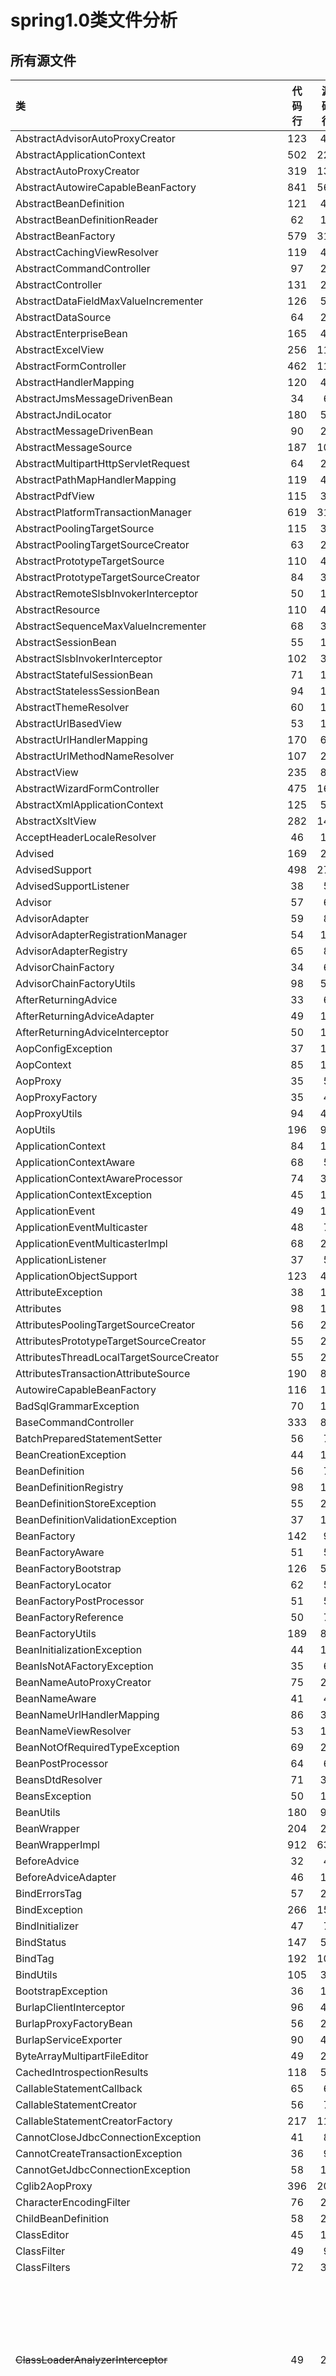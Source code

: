 # spring1.0类文件分析

## 所有源文件
| 类 |代码行|源码行|描述|
|:---|:---:|:---:|:---|
|AbstractAdvisorAutoProxyCreator|123|48|
|AbstractApplicationContext|502|224|
|AbstractAutoProxyCreator|319|134|
|AbstractAutowireCapableBeanFactory|841|565|
|AbstractBeanDefinition|121|42|
|AbstractBeanDefinitionReader|62|17|
|AbstractBeanFactory|579|319|
|AbstractCachingViewResolver|119|47|
|AbstractCommandController|97|25|
|AbstractController|131|27|
|AbstractDataFieldMaxValueIncrementer|126|55|
|AbstractDataSource|64|21|
|AbstractEnterpriseBean|165|44|
|AbstractExcelView|256|111|
|AbstractFormController|462|117|
|AbstractHandlerMapping|120|47|
|AbstractJmsMessageDrivenBean|34|6|
|AbstractJndiLocator|180|59|
|AbstractMessageDrivenBean|90|21|
|AbstractMessageSource|187|102|
|AbstractMultipartHttpServletRequest|64|29|
|AbstractPathMapHandlerMapping|119|43|
|AbstractPdfView|115|38|
|AbstractPlatformTransactionManager|619|312|
|AbstractPoolingTargetSource|115|36|
|AbstractPoolingTargetSourceCreator|63|23|
|AbstractPrototypeTargetSource|110|48|
|AbstractPrototypeTargetSourceCreator|84|34|
|AbstractRemoteSlsbInvokerInterceptor|50|15|
|AbstractResource|110|42|
|AbstractSequenceMaxValueIncrementer|68|36|
|AbstractSessionBean|55|12|
|AbstractSlsbInvokerInterceptor|102|38|
|AbstractStatefulSessionBean|71|11|
|AbstractStatelessSessionBean|94|19|
|AbstractThemeResolver|60|17|
|AbstractUrlBasedView|53|15|
|AbstractUrlHandlerMapping|170|63|
|AbstractUrlMethodNameResolver|107|28|
|AbstractView|235|89|
|AbstractWizardFormController|475|160|
|AbstractXmlApplicationContext|125|50|
|AbstractXsltView|282|140|
|AcceptHeaderLocaleResolver|46|13|
|Advised|169|22|
|AdvisedSupport|498|278|
|AdvisedSupportListener|38|5|
|Advisor|57|6|
|AdvisorAdapter|59|8|
|AdvisorAdapterRegistrationManager|54|16|
|AdvisorAdapterRegistry|65|8|
|AdvisorChainFactory|34|6|
|AdvisorChainFactoryUtils|98|50|
|AfterReturningAdvice|33|6|
|AfterReturningAdviceAdapter|49|14|
|AfterReturningAdviceInterceptor|50|15|
|AopConfigException|37|10|
|AopContext|85|15|
|AopProxy|35|5|
|AopProxyFactory|35|4|
|AopProxyUtils|94|48|
|AopUtils|196|98|
|ApplicationContext|84|11|
|ApplicationContextAware|68|5|
|ApplicationContextAwareProcessor|74|33|
|ApplicationContextException|45|10|
|ApplicationEvent|49|12|
|ApplicationEventMulticaster|48|7|
|ApplicationEventMulticasterImpl|68|25|
|ApplicationListener|37|5|
|ApplicationObjectSupport|123|44|
|AttributeException|38|10|
|Attributes|98|12|
|AttributesPoolingTargetSourceCreator|56|26|
|AttributesPrototypeTargetSourceCreator|55|23|
|AttributesThreadLocalTargetSourceCreator|55|23|
|AttributesTransactionAttributeSource|190|86|
|AutowireCapableBeanFactory|116|17|
|BadSqlGrammarException|70|18|
|BaseCommandController|333|84|
|BatchPreparedStatementSetter|56|7|
|BeanCreationException|44|16|
|BeanDefinition|56|7|
|BeanDefinitionRegistry|98|14|
|BeanDefinitionStoreException|55|23|
|BeanDefinitionValidationException|37|10|
|BeanFactory|142|9|
|BeanFactoryAware|51|5|
|BeanFactoryBootstrap|126|55|
|BeanFactoryLocator|62|5|
|BeanFactoryPostProcessor|51|5|
|BeanFactoryReference|50|7|
|BeanFactoryUtils|189|85|
|BeanInitializationException|44|10|
|BeanIsNotAFactoryException|35|6|
|BeanNameAutoProxyCreator|75|28|
|BeanNameAware|41|4|
|BeanNameUrlHandlerMapping|86|37|
|BeanNameViewResolver|53|11|
|BeanNotOfRequiredTypeException|69|26|
|BeanPostProcessor|64|6|
|BeansDtdResolver|71|33|
|BeansException|50|10|
|BeanUtils|180|92|
|BeanWrapper|204|24|
|BeanWrapperImpl|912|631|
|BeforeAdvice|32|4|
|BeforeAdviceAdapter|46|14|
|BindErrorsTag|57|23|
|BindException|266|157|
|BindInitializer|47|7|
|BindStatus|147|51|
|BindTag|192|100|
|BindUtils|105|35|
|BootstrapException|36|10|
|BurlapClientInterceptor|96|48|
|BurlapProxyFactoryBean|56|20|
|BurlapServiceExporter|90|42|
|ByteArrayMultipartFileEditor|49|21|
|CachedIntrospectionResults|118|58|
|CallableStatementCallback|65|6|
|CallableStatementCreator|56|7|
|CallableStatementCreatorFactory|217|118|
|CannotCloseJdbcConnectionException|41|8|
|CannotCreateTransactionException|36|9|
|CannotGetJdbcConnectionException|58|15|
|Cglib2AopProxy|396|205|
|CharacterEncodingFilter|76|23|
|ChildBeanDefinition|58|21|
|ClassEditor|45|17|
|ClassFilter|49|9|
|ClassFilters|72|38|
|~~ClassLoaderAnalyzerInterceptor~~|49|20|动态代理，打印类加载器继承体系的日志信息
|~~ClassLoaderUtils~~|66|22|类加载器的继承体系获取|
|ClassPathResource|118|61|
|ClassPathXmlApplicationContext|82|23|
|CleanupFailureDataAccessException|38|6|
|ClobStringType|118|61|
|CommonsAttributes|88|25|
|CommonsDbcpNativeJdbcExtractor|106|56|
|CommonsLogFactoryBean|61|22|
|CommonsLoggingLogSystem|55|26|
|CommonsMultipartFile|129|80|
|CommonsMultipartResolver|270|137|
|CommonsPathMapHandlerMapping|78|20|
|CommonsPoolTargetSource|126|50|
|ComponentControllerSupport|88|35|
|ComposablePointcut|87|43|
|ConcurrencyThrottleInterceptor|85|45|
|ConfigurableApplicationContext|83|11|
|ConfigurableBeanFactory|118|15|
|ConfigurableListableBeanFactory|40|6|
|ConfigurableWebApplicationContext|70|9|
|ConnectionHolder|50|12|
|ConsoleListener|40|8|
|ConstantException|49|9|
|Constants|213|91|
|ConstructorArgumentValues|202|86|
|ContextBeanFactoryReference|48|19|
|ContextClosedEvent|41|11|
|ContextJndiBeanFactoryLocator|42|10|
|ContextLoader|182|81|
|ContextLoaderListener|66|16|
|ContextLoaderServlet|114|28|
|ContextRefreshedEvent|41|11|
|ContextResourceEditor|50|13|
|ContextSingletonBeanFactoryLocator|132|49|
|ControlFlow|37|6|
|ControlFlowFactory|154|66|
|ControlFlowPointcut|99|42|
|Controller|77|7|
|CookieLocaleResolver|152|75|
|CookieThemeResolver|131|58|
|CosMailSenderImpl|96|53|
|CosMultipartHttpServletRequest|172|113|
|CosMultipartResolver|240|119|
|CronTriggerBean|101|41|
|CustomBooleanEditor|68|21|
|CustomDateEditor|87|29|
|CustomEditorConfigurer|110|51|
|CustomNumberEditor|118|63|
|DataAccessException|58|10|
|DataAccessResourceFailureException|44|9|
|DatabaseStartupValidator|157|84|
|DataBinder|261|103|
|DataFieldMaxValueIncrementer|56|7|
|DataIntegrityViolationException|38|6|
|DataRetrievalFailureException|36|9|
|DataSourceTransactionManager|286|168|
|DataSourceTransactionObject|79|29|
|DataSourceUtils|257|125|
|DeadlockLoserDataAccessException|36|6|
|DebugInterceptor|52|17|
|DefaultAdvisorAdapterRegistry|84|50|
|DefaultAdvisorAutoProxyCreator|115|45|
|DefaultAopProxyFactory|51|17|
|DefaultBeanFactoryReference|46|17|
|DefaultIntroductionAdvisor|111|63|
|DefaultListableBeanFactory|266|174|
|DefaultLobHandler|133|76|
|DefaultLocatorFactory|49|11|
|DefaultMessageSourceResolvable|137|69|
|DefaultMultipartHttpServletRequest|67|26|
|DefaultPointcutAdvisor|95|50|
|DefaultPropertiesPersister|330|226|
|DefaultResourceLoader|70|22|
|DefaultTransactionAttribute|65|20|
|DefaultTransactionDefinition|180|86|
|DefaultTransactionStatus|122|45|
|DefaultXmlBeanDefinitionParser|595|450|
|DelegatingIntroductionInterceptor|137|46|
|DispatcherServlet|564|296|
|DisposableBean|44|4|
|DriverManagerDataSource|156|71|
|DynamicMethodMatcher|41|11|
|DynamicMethodMatcherPointcutAdvisor|77|41|
|ErrorCoded|43|4|
|Errors|171|23|
|EscapedErrors|163|102|
|EventPublicationInterceptor|57|22|
|ExpectedLookupTemplate|59|17|
|ExpressionEvaluationUtils|131|43|
|FactoryBean|68|6|
|FactoryBeanCircularReferenceException|38|6|
|FatalBeanException|45|9|
|FieldError|102|35|
|FileCopyUtils|155|83|
|FileEditor|39|11|
|FileSystemResource|72|30|
|FileSystemXmlApplicationContext|98|31|
|FilterConfigPropertyValues|107|50|
|FixedThemeResolver|44|11|
|FormatHelper|175|74|
|FrameworkServlet|397|180|
|FreeMarkerConfig|42|5|
|FreeMarkerConfigurationFactory|219|85|
|FreeMarkerConfigurationFactoryBean|63|23|
|FreeMarkerConfigurer|96|22|
|FreeMarkerTemplateUtils|49|13|
|FreeMarkerView|180|72|
|GenericFilterBean|141|50|
|GlobalAdvisorAdapterRegistry|42|9|
|HandlerAdapter|84|8|
|HandlerExceptionResolver|48|7|
|HandlerExecutionChain|70|18|
|HandlerInterceptor|117|11|
|HandlerInterceptorAdapter|46|17|
|HandlerMapping|70|5|
|HashMapCachingAdvisorChainFactory|78|32|
|HessianClientInterceptor|99|51|
|HessianProxyFactoryBean|56|20|
|HessianServiceExporter|91|43|
|HeuristicCompletionException|63|27|
|HibernateAccessor|242|79|
|HibernateCallback|71|7|
|HibernateDaoSupport|163|55|
|HibernateInterceptor|118|42|
|HibernateJdbcException|44|12|
|HibernateObjectRetrievalFailureException|51|20|
|HibernateOperations|472|57|
|HibernateOptimisticLockingFailureException|35|8|
|HibernateQueryException|41|11|
|HibernateSystemException|39|8|
|HibernateTemplate|585|396|
|HibernateTransactionManager|550|307|
|HibernateTransactionObject|96|39|
|HierarchicalBeanFactory|39|4|
|HierarchicalMessageSource|41|5|
|HierarchicalThemeSource|41|5|
|HotSwappableTargetSource|98|35|
|HsqlMaxValueIncrementer|166|77|
|HtmlEscapeTag|81|30|
|HtmlUtils|700|609|
|HttpServletBean|102|35|
|IllegalTransactionStateException|36|9|
|IncorrectUpdateSemanticsDataAccessException|53|10|
|InitializingBean|49|4|
|InputStreamResource|79|32|
|InputStreamSource|38|6|
|InterceptorAndDynamicMethodMatcher|42|11|
|InternalPathMethodNameResolver|51|15|
|InternalResourceView|141|60|
|InternalResourceViewResolver|58|9|
|IntroductionAdvisor|56|7|
|IntroductionInterceptor|40|5|
|InvalidDataAccessApiUsageException|48|9|
|InvalidDataAccessResourceUsageException|44|9|
|InvalidIsolationLevelException|32|6|
|InvalidTimeoutException|38|11|
|JavaMailSender|91|11|
|JavaMailSenderImpl|269|157|
|JaxRpcPortClientInterceptor|318|162|
|JaxRpcPortProxyFactoryBean|68|20|
|JBossNativeJdbcExtractor|95|52|
|JdbcAccessor|90|27|
|JdbcBeanDefinitionReader|91|34|
|JdbcDaoSupport|127|44|
|JdbcOperations|423|39|
|JdbcTemplate|838|605|
|JdbcUpdateAffectedIncorrectNumberOfRowsException|53|20|
|JdbcUtils|140|67|
|JdkDynamicAopProxy|227|95|
|JdkVersion|58|19|
|JdoAccessor|158|54|
|JdoCallback|69|6|
|JdoDaoSupport|151|50|
|JdoDialect|87|10|
|JdoInterceptor|107|33|
|JdoSystemException|39|8|
|JdoTemplate|146|39|
|JdoTransactionManager|357|210|
|JdoTransactionObject|73|25|
|JdoUsageException|39|8|
|JndiBeanFactoryLocator|90|37|
|JndiCallback|49|6|
|JndiObjectFactoryBean|65|17|
|JndiTemplate|161|70|
|JndiTemplateEditor|51|20|
|JobDetailAwareTrigger|47|5|
|JobDetailBean|63|23|
|JotmFactoryBean|114|36|
|JstlUtils|65|22|
|JstlView|47|11|
|JtaTransactionManager|423|242|
|LastModified|46|5|
|ListableBeanFactory|116|11|
|ListFactoryBean|101|52|
|LobCreator|129|21|
|LobHandler|127|13|
|LocalDataSourceConnectionProvider|93|44|
|LocaleChangeInterceptor|64|27|
|LocaleEditor|41|13|
|LocaleResolver|59|8|
|LocalJaxRpcServiceFactory|157|64|
|LocalJaxRpcServiceFactoryBean|59|21|
|LocalPersistenceManagerFactoryBean|182|69|
|LocalSessionFactoryBean|568|229|
|LocalSlsbInvokerInterceptor|85|37|
|LocalStatelessSessionProxyFactoryBean|98|29|
|LocalTransactionManagerLookup|73|21|
|Log4jConfigListener|51|11|
|Log4jConfigServlet|71|20|
|Log4jConfigurer|86|30|
|Log4jWebConfigurer|113|34|
|MailAuthenticationException|39|12|
|MailException|36|10|
|MailParseException|39|12|
|MailSender|49|5|
|MailSendException|118|65|
|ManagedList|30|4|
|ManagedMap|30|4|
|ManagedSet|29|4|
|MapFactoryBean|101|52|
|MappingSqlQuery|79|16|
|MappingSqlQueryWithParameters|132|38|
|MatchAlwaysTransactionAttributeSource|51|11|
|MessageSource|81|7|
|MessageSourceAccessor|173|47|
|MessageSourceResolvable|50|6|
|MessageSourceResourceBundle|67|25|
|MessageTag|151|80|
|MethodBeforeAdvice|42|5|
|MethodBeforeAdviceInterceptor|49|14|
|MethodInvocationException|42|10|
|MethodInvocationFactory|38|10|
|MethodInvoker|226|92|
|MethodInvokingFactoryBean|121|33|
|MethodInvokingJobDetailFactoryBean|144|71|
|MethodInvokingTimerTaskFactoryBean|105|48|
|MethodMapTransactionAttributeSource|162|82|
|MethodMatcher|105|18|
|MethodMatchers|93|47|
|MethodNameResolver|41|5|
|MimeMessageHelper|422|233|
|MimeMessagePreparator|54|7|
|ModelAndView|200|67|
|ModelAndViewDefiningException|58|15|
|MultiActionController|426|195|
|MultipartException|37|10|
|MultipartFile|106|14|
|MultipartFilter|133|57|
|MultipartHttpServletRequest|65|9|
|MultipartResolver|78|7|
|MutablePropertyValues|181|91|
|MutableSortDefinition|126|75|
|MySQLMaxValueIncrementer|174|77|
|NameMatchMethodPointcut|73|24|
|NameMatchMethodPointcutAdvisor|69|33|
|NameMatchTransactionAttributeSource|113|52|
|NativeJdbcExtractor|162|18|
|NestedCheckedException|117|43|
|NestedRuntimeException|117|43|
|NoRollbackRuleAttribute|51|12|
|NoSuchBeanDefinitionException|71|20|
|NoSuchMessageException|45|10|
|NoSuchRequestHandlingMethodException|45|17|
|NoTransactionException|38|9|
|NotWritablePropertyException|40|9|
|NullValueInNestedPathException|55|16|
|ObjectError|59|18|
|ObjectOptimisticLockingFailureException|73|22|
|ObjectRetrievalFailureException|72|21|
|ObjectUtils|40|6|
|OncePerRequestFilter|111|33|
|OpenSessionInViewFilter|171|60|
|OpenSessionInViewInterceptor|127|46|
|OptimisticLockingFailureException|35|9|
|OracleLobHandler|421|264|
|OracleSequenceMaxValueIncrementer|51|14|
|OrderComparator|47|14|
|Ordered|45|4|
|PagedListHolder|284|111|
|PagedListSourceProvider|46|6|
|ParameterizableViewController|92|21|
|ParameterMapper|46|7|
|ParameterMethodNameResolver|66|22|
|PathMap|50|10|
|PathMatcher|330|215|
|PerformanceMonitorInterceptor|55|20|
|PerformanceMonitorListener|56|23|
|PersistenceManagerFactoryUtils|171|86|
|PersistenceManagerHolder|49|13|
|PlatformTransactionManager|76|7|
|Pointcut|53|16|
|PointcutAdvisor|30|4|
|Pointcuts|65|28|
|PoolingAttribute|36|10|
|PoolingConfig|32|6|
|PostgreSQLSequenceMaxValueIncrementer|49|14|
|PreferencesPlaceholderConfigurer|95|32|
|PreparedStatementCallback|68|6|
|PreparedStatementCreator|57|7|
|PreparedStatementCreatorFactory|193|94|
|PreparedStatementSetter|52|6|
|PropertiesBeanDefinitionReader|389|181|
|PropertiesEditor|90|39|
|PropertiesFactoryBean|193|91|
|PropertiesMethodNameResolver|80|30|
|PropertiesPersister|82|13|
|PropertyAccessException|50|17|
|PropertyAccessExceptionsException|135|68|
|PropertyComparator|113|60|
|PropertyOverrideConfigurer|81|26|
|PropertyPlaceholderConfigurer|370|193|
|PropertyResourceConfigurer|150|71|
|PropertyValue|93|35|
|PropertyValues|56|7|
|PropertyValuesEditor|51|13|
|PrototypeAttribute|27|3|
|PrototypeTargetSource|35|8|
|ProxyConfig|197|58|
|ProxyFactory|80|27|
|ProxyFactoryBean|401|198|
|QuartzJobBean|63|15|
|QuickTargetSourceCreator|58|26|
|RdbmsOperation|259|112|
|RedirectView|147|61|
|ReflectiveMethodInvocation|172|69|
|RefreshablePagedListHolder|177|51|
|RegexpMethodPointcut|131|51|
|RegexpMethodPointcutAdvisor|69|33|
|ReloadableResourceBundleMessageSource|460|238|
|RemoteAccessException|55|7|
|RemoteAccessor|59|16|
|RemoteExporter|107|43|
|RemoteInvocation|95|38|
|RequestContext|288|117|
|RequestContextAwareTag|115|47|
|RequestContextUtils|143|58|
|RequestHandledEvent|91|49|
|RequestUtils|249|149|
|Resource|72|11|
|ResourceBundleMessageSource|160|69|
|ResourceBundleThemeSource|105|56|
|ResourceBundleViewResolver|112|46|
|ResourceEditor|91|33|
|ResourceEntityResolver|85|40|
|ResourceFactoryBean|56|18|
|ResourceHolderSupport|94|28|
|ResourceLoader|58|5|
|ResourceLoaderAware|54|5|
|ResourceServlet|79|32|
|ResponseTimeMonitor|55|7|
|ResponseTimeMonitorImpl|132|47|
|ResultReader|36|5|
|ResultSetExtractor|51|6|
|RmiClientInterceptor|157|82|
|RmiInvocationHandler|51|9|
|RmiInvocationWrapper|51|16|
|RmiProxyFactoryBean|78|22|
|RmiServiceExporter|207|93|
|RollbackRuleAttribute|103|33|
|RootBeanDefinition|343|150|
|RootClassFilter|38|11|
|RowCallbackHandler|43|6|
|RowCountCallbackHandler|122|37|
|RowMapper|43|6|
|RuleBasedTransactionAttribute|112|59|
|RuntimeBeanReference|48|13|
|ScheduledTimerTask|124|40|
|SchedulerFactoryBean|294|132|
|ServletConfigPropertyValues|74|31|
|ServletContextAware|45|5|
|ServletContextAwareProcessor|68|26|
|ServletContextResource|98|42|
|ServletEndpointSupport|132|47|
|ServletRequestBindingException|36|10|
|ServletRequestDataBinder|108|39|
|ServletRequestParameterPropertyValues|71|16|
|SessionFactoryUtils|359|196|
|SessionHolder|69|27|
|SessionLocaleResolver|58|16|
|SessionRequiredException|37|10|
|SessionThemeResolver|56|14|
|SetFactoryBean|102|52|
|SimpleControllerHandlerAdapter|55|20|
|SimpleFormController|266|64|
|SimpleMailMessage|150|84|
|SimpleMappingExceptionResolver|149|68|
|SimpleNamingContext|329|210|
|SimpleNamingContextBuilder|164|47|
|SimpleNativeJdbcExtractor|133|57|
|SimpleRemoteSlsbInvokerInterceptor|131|60|
|SimpleRemoteStatelessSessionProxyFactoryBean|109|29|
|SimpleTheme|47|17|
|SimpleTriggerBean|131|49|
|SimpleUrlHandlerMapping|89|30|
|SingleConnectionDataSource|172|69|
|SingletonBeanFactoryLocator|533|306|
|SingletonTargetSource|75|32|
|SmartDataSource|53|6|
|SortDefinition|41|6|
|SpringResourceLoader|100|51|
|SpringTemplateLoader|83|36|
|SqlCall|146|57|
|SQLErrorCodes|125|47|
|SQLErrorCodesFactory|221|123|
|SQLErrorCodeSQLExceptionTranslator|176|73|
|SQLExceptionTranslator|48|6|
|SqlFunction|219|84|
|SqlMapCallback|65|7|
|SqlMapClientCallback|68|6|
|SqlMapClientDaoSupport|99|35|
|SqlMapClientFactoryBean|88|39|
|SqlMapClientOperations|69|22|
|SqlMapClientTemplate|237|139|
|SqlMapDaoSupport|98|34|
|SqlMapFactoryBean|88|39|
|SqlMapOperations|69|24|
|SqlMapTemplate|224|122|
|SqlOperation|128|45|
|SqlOutParameter|94|41|
|SqlParameter|129|58|
|SqlProvider|40|4|
|SqlQuery|320|100|
|SqlReturnResultSet|74|29|
|SQLStateSQLExceptionTranslator|92|50|
|SqlUpdate|185|56|
|SQLWarningException|51|11|
|StatementCallback|61|6|
|StaticApplicationContext|104|37|
|StaticListableBeanFactory|147|104|
|StaticMessageSource|62|21|
|StaticMethodMatcher|38|11|
|StaticMethodMatcherPointcut|41|12|
|StaticMethodMatcherPointcutAdvisor|68|33|
|StaticWebApplicationContext|90|44|
|StopWatch|293|132|
|StoredProcedure|128|36|
|StringArrayPropertyEditor|41|13|
|StringMultipartFileEditor|69|29|
|StringTrimmerEditor|57|22|
|StringUtils|363|175|
|TagUtils|75|26|
|TargetSource|41|7|
|TargetSourceCreator|45|6|
|Theme|45|6|
|ThemeChangeInterceptor|59|23|
|ThemeResolver|65|7|
|ThemeSource|38|4|
|ThemeTag|61|13|
|ThreadLocalAttribute|28|3|
|ThreadLocalTargetSource|140|61|
|ThreadLocalTargetSourceStats|41|6|
|ThrowawayController|67|5|
|ThrowawayControllerHandlerAdapter|50|22|
|ThrowsAdvice|36|4|
|ThrowsAdviceAdapter|45|13|
|ThrowsAdviceInterceptor|134|80|
|TilesConfigurer|133|44|
|TilesJstlView|48|11|
|TilesView|203|82|
|TimerFactoryBean|124|50|
|TimerTaskExecutionException|27|7|
|TransactionAttribute|40|5|
|TransactionAttributeEditor|89|41|
|TransactionAttributeSource|41|5|
|TransactionAttributeSourceAdvisor|54|18|
|TransactionAttributeSourceEditor|84|29|
|TransactionCallback|55|5|
|TransactionCallbackWithoutResult|56|9|
|TransactionDefinition|145|22|
|TransactionException|37|10|
|TransactionInterceptor|222|112|
|TransactionProxyFactoryBean|268|117|
|TransactionStatus|59|6|
|TransactionSynchronization|89|11|
|TransactionSynchronizationAdapter|43|13|
|TransactionSynchronizationManager|219|82|
|TransactionSystemException|35|9|
|TransactionTemplate|149|56|
|TransactionUsageException|36|9|
|TransformTag|125|58|
|TypeMismatchDataAccessException|37|6|
|TypeMismatchException|53|25|
|UiApplicationContextUtils|74|29|
|UncategorizedDataAccessException|39|6|
|UncategorizedSQLException|59|16|
|UnexpectedRollbackException|32|6|
|UnionPointcut|79|33|
|UnknownAdviceTypeException|33|7|
|UnsatisfiedDependencyException|41|13|
|UpdatableSqlQuery|118|38|
|UrlBasedRemoteAccessor|44|10|
|UrlBasedViewResolver|138|46|
|URLEditor|44|17|
|UrlFilenameViewController|57|31|
|UrlPathHelper|257|89|
|UrlResource|75|33|
|UserRoleAuthorizationInterceptor|73|27|
|ValidationUtils|74|27|
|Validator|42|5|
|VelocityConfig|39|5|
|VelocityConfigurer|93|22|
|VelocityEngineFactory|251|108|
|VelocityEngineFactoryBean|64|23|
|VelocityEngineUtils|133|58|
|VelocityView|320|133|
|VelocityViewResolver|102|31|
|View|56|7|
|ViewResolver|46|5|
|WebApplicationContext|63|8|
|WebApplicationContextUtils|74|29|
|WebApplicationObjectSupport|62|20|
|WebAppRootListener|62|10|
|WebContentGenerator|249|95|
|WebContentInterceptor|56|20|
|WebSphereTransactionManagerFactoryBean|68|27|
|WebUtils|260|123|
|XAPoolNativeJdbcExtractor|86|44|
|XmlBeanDefinitionParser|56|9|
|XmlBeanDefinitionReader|188|96|
|XmlBeanFactory|87|20|
|XmlViewResolver|107|43|
|XmlWebApplicationContext|166|76|
